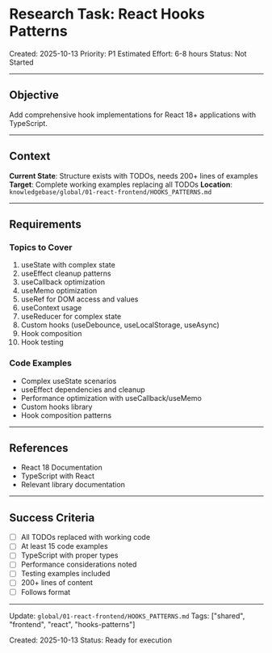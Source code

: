 # Research Task: React Hooks Patterns

Created: 2025-10-13
Priority: P1
Estimated Effort: 6-8 hours
Status: Not Started

---

## Objective

Add comprehensive hook implementations for React 18+ applications with TypeScript.

---

## Context

**Current State**: Structure exists with TODOs, needs 200+ lines of examples
**Target**: Complete working examples replacing all TODOs
**Location**: `knowledgebase/global/01-react-frontend/HOOKS_PATTERNS.md`

---

## Requirements

### Topics to Cover
1. useState with complex state
2. useEffect cleanup patterns
3. useCallback optimization
4. useMemo optimization
5. useRef for DOM access and values
6. useContext usage
7. useReducer for complex state
8. Custom hooks (useDebounce, useLocalStorage, useAsync)
9. Hook composition
10. Hook testing

### Code Examples
- Complex useState scenarios
- useEffect dependencies and cleanup
- Performance optimization with useCallback/useMemo
- Custom hooks library
- Hook composition patterns

---

## References

- React 18 Documentation
- TypeScript with React
- Relevant library documentation

---

## Success Criteria

- [ ] All TODOs replaced with working code
- [ ] At least 15 code examples
- [ ] TypeScript with proper types
- [ ] Performance considerations noted
- [ ] Testing examples included
- [ ] 200+ lines of content
- [ ] Follows format

---

Update: `global/01-react-frontend/HOOKS_PATTERNS.md`
Tags: ["shared", "frontend", "react", "hooks-patterns"]

Created: 2025-10-13
Status: Ready for execution
